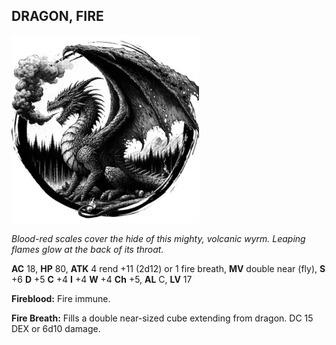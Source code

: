 ## DRAGON, FIRE

![](images/dragon-fire.webp)

_Blood-red scales cover the hide of this mighty, volcanic wyrm. Leaping flames glow at the back of its throat._

**AC** 18, **HP** 80, **ATK** 4 rend +11 (2d12) or 1 fire breath, **MV** double near (fly), **S** +6 **D** +5 **C** +4 **I** +4 **W** +4 **Ch** +5, **AL** C, **LV** 17

**Fireblood:** Fire immune.

**Fire Breath:** Fills a double near-sized cube extending from dragon. DC 15 DEX or 6d10 damage.

